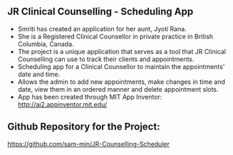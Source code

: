 ## JR Clinical Counselling - Scheduling App

- Smriti has created an application for her aunt, Jyoti Rana. 
- She is a Registered Clinical Counsellor in private practice in British Columbia, Canada.
- The project is a unique application that serves as a tool that JR Clinical Counselling can use to track their clients and appointments.
- Scheduling app for a Clinical Counsellor to maintain the appointments’ date and time.
- Allows the admin to add new appointments, make changes in time and date, view them in an ordered manner and delete appointment slots.
- App has been created through MIT App Inventor: http://ai2.appinventor.mit.edu/


## Github Repository for the Project: 

https://github.com/sam-min/JR-Counselling-Scheduler

